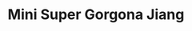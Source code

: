 ---
title: "Mini Super Gorgona Jiang"
url: /coronado/mini-super-gorgona-jiang/
shop: Lebensmittel
---